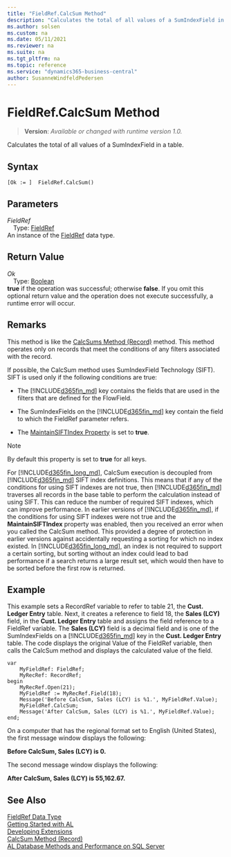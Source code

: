```yaml
---
title: "FieldRef.CalcSum Method"
description: "Calculates the total of all values of a SumIndexField in a table."
ms.author: solsen
ms.custom: na
ms.date: 05/11/2021
ms.reviewer: na
ms.suite: na
ms.tgt_pltfrm: na
ms.topic: reference
ms.service: "dynamics365-business-central"
author: SusanneWindfeldPedersen
---
```

[//]: # (START>DO_NOT_EDIT)
[//]: # (IMPORTANT:Do not edit any of the content between here and the END>DO_NOT_EDIT.)
[//]: # (Any modifications should be made in the .xml files in the ModernDev repo.)
# FieldRef.CalcSum Method
> **Version**: _Available or changed with runtime version 1.0._

Calculates the total of all values of a SumIndexField in a table.


## Syntax
```
[Ok := ]  FieldRef.CalcSum()
```

## Parameters
*FieldRef*  
&emsp;Type: [FieldRef](fieldref-data-type.md)  
An instance of the [FieldRef](fieldref-data-type.md) data type.

## Return Value
*Ok*  
&emsp;Type: [Boolean](../boolean/boolean-data-type.md)  
**true** if the operation was successful; otherwise **false**.   If you omit this optional return value and the operation does not execute successfully, a runtime error will occur.  


[//]: # (IMPORTANT: END>DO_NOT_EDIT)

## Remarks

This method is like the [CalcSums Method \(Record\)](../../methods-auto/record/record-CalcSums-method.md) method. This method operates only on records that meet the conditions of any filters associated with the record.  

If possible, the CalcSum method uses SumIndexField Technology \(SIFT\). SIFT is used only if the following conditions are true:  

- The [!INCLUDE[d365fin_md](../../includes/d365fin_md.md)] key contains the fields that are used in the filters that are defined for the FlowField.  

- The SumIndexFields on the [!INCLUDE[d365fin_md](../../includes/d365fin_md.md)] key contain the field to which the FieldRef parameter refers.  

- The [MaintainSIFTIndex Property](/dynamics365/business-central/dev-itpro/developer/methods-auto/fieldref/devenv-maintainsiftindex-property) is set to **true**.  

> [!NOTE]  
> By default this property is set to **true** for all keys.  

For [!INCLUDE[d365fin_long_md](../../includes/d365fin_long_md.md)], CalcSum execution is decoupled from [!INCLUDE[d365fin_md](../../includes/d365fin_md.md)] SIFT index definitions. This means that if any of the conditions for using SIFT indexes are not true, then [!INCLUDE[d365fin_md](../../includes/d365fin_md.md)] traverses all records in the base table to perform the calculation instead of using SIFT. This can reduce the number of required SIFT indexes, which can improve performance. In earlier versions of [!INCLUDE[d365fin_md](../../includes/d365fin_md.md)], if the conditions for using SIFT indexes were not true and the **MaintainSIFTIndex** property was enabled, then you received an error when you called the CalcSum method. This provided a degree of protection in earlier versions against accidentally requesting a sorting for which no index existed. In [!INCLUDE[d365fin_long_md](../../includes/d365fin_long_md.md)], an index is not required to support a certain sorting, but sorting without an index could lead to bad performance if a search returns a large result set, which would then have to be sorted before the first row is returned.  

<!-- property doesn't exist any longer
 The CalcSum method adheres to the [SecurityFiltering Property](../../properties/devenv-securityfiltering-property.md).  For more information about security filters, see [Record-Level Security](record-level-security.md).-->

## Example

This example sets a RecordRef variable to refer to table 21, the **Cust. Ledger Entry** table. Next, it creates a reference to field 18, the **Sales \(LCY\)** field, in the **Cust. Ledger Entry** table and assigns the field reference to a FieldRef variable. The **Sales \(LCY\)** field is a decimal field and is one of the SumIndexFields on a [!INCLUDE[d365fin_md](../../includes/d365fin_md.md)] key in the **Cust. Ledger Entry** table. The code displays the original Value of the FieldRef variable, then calls the CalcSum method and displays the calculated value of the field.  

```al
var
    MyFieldRef: FieldRef;
    MyRecRef: RecordRef;
begin
    MyRecRef.Open(21);  
    MyFieldRef := MyRecRef.Field(18);  
    Message('Before CalcSum, Sales (LCY) is %1.', MyFieldRef.Value);  
    MyFieldRef.CalcSum;  
    Message('After CalcSum, Sales (LCY) is %1.', MyFieldRef.Value);  
end;
```  

On a computer that has the regional format set to English \(United States\), the first message window displays the following:  

**Before CalcSum, Sales \(LCY\) is 0.**  

The second message window displays the following:  

**After CalcSum, Sales \(LCY\) is 55,162.67.**  

## See Also

[FieldRef Data Type](fieldref-data-type.md)  
[Getting Started with AL](../../devenv-get-started.md)  
[Developing Extensions](../../devenv-dev-overview.md)  
[CalcSum Method (Record)](../record/record-CalcSums-method.md)  
[AL Database Methods and Performance on SQL Server](../../../administration/optimize-sql-al-Database-methods-and-performance-on-server.md)